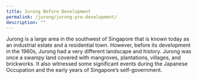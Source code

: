 ```yaml
---
title: Jurong Before Development
permalink: /jurong/jurong-pre-development/
description: ""
---
```

Jurong is a large area in the southwest of Singapore that is known today as an industrial estate and a residential town. However, before its development in the 1960s, Jurong had a very different landscape and history. Jurong was once a swampy land covered with mangroves, plantations, villages, and brickworks. It also witnessed some significant events during the Japanese Occupation and the early years of Singapore’s self-government.